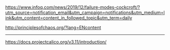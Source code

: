 https://www.infoq.com/news/2019/12/failure-modes-cockcroft/?utm_source=notification_email&utm_campaign=notifications&utm_medium=link&utm_content=content_in_followed_topic&utm_term=daily

http://principlesofchaos.org/?lang=ENcontent



****
https://docs.projectcalico.org/v3.11/introduction/


